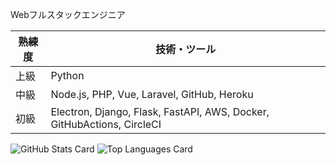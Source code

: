 Webフルスタックエンジニア

| 熟練度 | 技術・ツール|
| --- | --- |
| 上級 | Python |
| 中級 | Node.js, PHP, Vue, Laravel, GitHub, Heroku |
| 初級 | Electron, Django, Flask, FastAPI, AWS, Docker, GitHubActions, CircleCI |

![GitHub Stats Card](https://github-readme-stats.vercel.app/api?username=1ntegrale9&count_private=true&show_icons=true&theme=merko) ![Top Languages Card](https://github-readme-stats.vercel.app/api/top-langs/?username=1ntegrale9&layout=compact&theme=merko)
